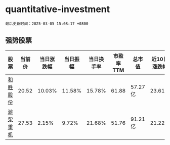 # quantitative-investment

`最后更新时间：2025-03-05 15:08:17 +0800`

## 强势股票

|股票|当前价|当日涨跌幅|当日振幅|当日换手率|市盈率TTM|总市值|近10日涨跌幅|
|----|----|----|----|----|----|----|----|
|[和胜股份](https://xueqiu.com/S/SZ002824)|20.52|10.03%|11.58%|15.78%|61.88|57.27亿|23.61%|
|[潍柴重机](https://xueqiu.com/S/SZ000880)|27.53|2.15%|9.72%|21.68%|51.76|91.21亿|21.22%|
